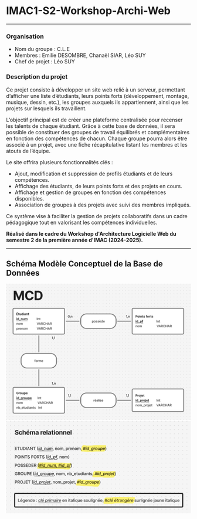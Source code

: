 # IMAC1-S2-Workshop-Archi-Web
---

### Organisation
- Nom du groupe : C.L.E
- Membres : Emilie DESOMBRE, Chanaël SIAR, Léo SUY
- Chef de projet : Léo SUY

### Description du projet
Ce projet consiste à développer un site web relié à un serveur, permettant d’afficher une liste d’étudiants, leurs points forts (développement, montage, musique, dessin, etc.), les groupes auxquels ils appartiennent, ainsi que les projets sur lesquels ils travaillent.

L’objectif principal est de créer une plateforme centralisée pour recenser les talents de chaque étudiant. Grâce à cette base de données, il sera possible de constituer des groupes de travail équilibrés et complémentaires en fonction des compétences de chacun. Chaque groupe pourra alors être associé à un projet, avec une fiche récapitulative listant les membres et les atouts de l’équipe.

Le site offrira plusieurs fonctionnalités clés :

- Ajout, modification et suppression de profils étudiants et de leurs compétences.
- Affichage des étudiants, de leurs points forts et des projets en cours.
- Affichage et gestion de groupes en fonction des compétences disponibles.
- Association de groupes à des projets avec suivi des membres impliqués.

Ce système vise à faciliter la gestion de projets collaboratifs dans un cadre pédagogique tout en valorisant les compétences individuelles.

**Réalisé dans le cadre du Workshop d'Architecture Logicielle Web du semestre 2 de la première année d'IMAC (2024-2025).**

---
## Schéma Modèle Conceptuel de la Base de Données
![Schéma MCD (Modèle Conceptuel de Données)](doc/MCD.png)
![Schéma relationnel](doc/schema-relationnel.png)
